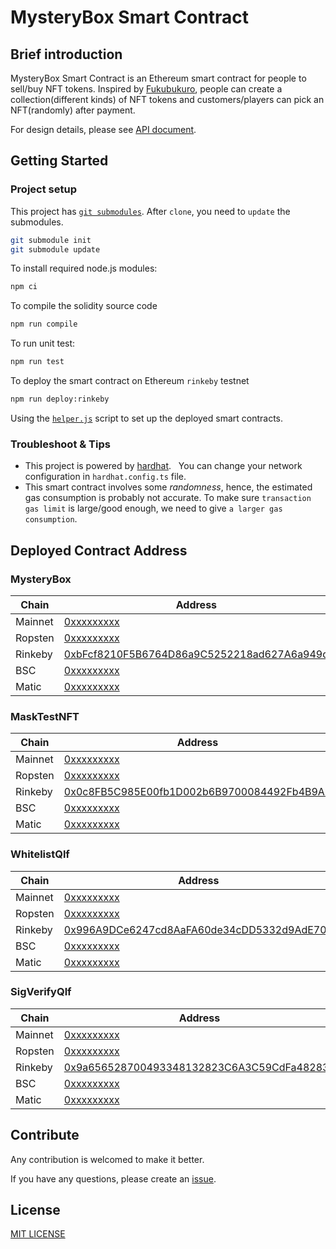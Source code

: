 # MysteryBox Smart Contract

## Brief introduction

MysteryBox Smart Contract is an Ethereum smart contract for people to sell/buy NFT tokens. Inspired by [Fukubukuro](https://en.wikipedia.org/wiki/Fukubukuro), people can create a collection(different kinds) of NFT tokens and customers/players can pick an NFT(randomly) after payment.

For design details, please see [API document](docs/API.md).

## Getting Started

### Project setup

This project has [`git submodules`](https://git-scm.com/book/en/v2/Git-Tools-Submodules). After `clone`, you need to `update` the submodules.

```bash
git submodule init
git submodule update
```

To install required node.js modules:

```bash
npm ci
```

To compile the solidity source code

```bash
npm run compile
```

To run unit test:

```bash
npm run test
```

To deploy the smart contract on Ethereum `rinkeby` testnet

```bash
npm run deploy:rinkeby
```

Using the [`helper.js`](helper.js) script to set up the deployed smart contracts.

### Troubleshoot & Tips

- This project is powered by [hardhat](https://hardhat.org/).
  You can change your network configuration in `hardhat.config.ts` file.
- This smart contract involves some *randomness*, hence, the estimated gas consumption is probably not accurate. To make sure `transaction gas limit` is large/good enough, we need to give `a larger gas consumption`.

## Deployed Contract Address

### MysteryBox

| Chain   | Address                                                                                  |
| ------- | ---------------------------------------------------------------------------------------- |
| Mainnet | [0xxxxxxxxx][0xxxxxxxxx]                                                                 |
| Ropsten | [0xxxxxxxxx][0xxxxxxxxx]                                                                 |
| Rinkeby | [0xbFcf8210F5B6764D86a9C5252218ad627A6a949d][0xbFcf8210F5B6764D86a9C5252218ad627A6a949d] |
| BSC     | [0xxxxxxxxx][0xxxxxxxxx]                                                                 |
| Matic   | [0xxxxxxxxx][0xxxxxxxxx]                                                                 |

[0xxxxxxxxx]: https://etherscan.io/address/0xxxxxxxxx
[0xxxxxxxxx]: https://ropsten.etherscan.io/address/0xxxxxxxxx
[0xbFcf8210F5B6764D86a9C5252218ad627A6a949d]: https://rinkeby.etherscan.io/address/0xbFcf8210F5B6764D86a9C5252218ad627A6a949d
[0xxxxxxxxx]: https://bscscan.com/address/0xxxxxxxxx
[0xxxxxxxxx]: https://polygonscan.com/address/0xxxxxxxxx

### MaskTestNFT

| Chain   | Address                                                                                  |
| ------- | ---------------------------------------------------------------------------------------- |
| Mainnet | [0xxxxxxxxx][0xxxxxxxxx]                                                                 |
| Ropsten | [0xxxxxxxxx][0xxxxxxxxx]                                                                 |
| Rinkeby | [0x0c8FB5C985E00fb1D002b6B9700084492Fb4B9A8][0x0c8FB5C985E00fb1D002b6B9700084492Fb4B9A8] |
| BSC     | [0xxxxxxxxx][0xxxxxxxxx]                                                                 |
| Matic   | [0xxxxxxxxx][0xxxxxxxxx]                                                                 |

[0xxxxxxxxx]: https://etherscan.io/address/0xxxxxxxxx
[0xxxxxxxxx]: https://ropsten.etherscan.io/address/0xxxxxxxxx
[0x0c8FB5C985E00fb1D002b6B9700084492Fb4B9A8]: https://rinkeby.etherscan.io/address/0x0c8FB5C985E00fb1D002b6B9700084492Fb4B9A8
[0xxxxxxxxx]: https://bscscan.com/address/0xxxxxxxxx
[0xxxxxxxxx]: https://polygonscan.com/address/0xxxxxxxxx

### WhitelistQlf

| Chain   | Address                                                                                  |
| ------- | ---------------------------------------------------------------------------------------- |
| Mainnet | [0xxxxxxxxx][0xxxxxxxxx]                                                                 |
| Ropsten | [0xxxxxxxxx][0xxxxxxxxx]                                                                 |
| Rinkeby | [0x996A9DCe6247cd8AaFA60de34cDD5332d9AdE702][0x996A9DCe6247cd8AaFA60de34cDD5332d9AdE702] |
| BSC     | [0xxxxxxxxx][0xxxxxxxxx]                                                                 |
| Matic   | [0xxxxxxxxx][0xxxxxxxxx]                                                                 |

[0xxxxxxxxx]: https://etherscan.io/address/0xxxxxxxxx
[0xxxxxxxxx]: https://ropsten.etherscan.io/address/0xxxxxxxxx
[0x996A9DCe6247cd8AaFA60de34cDD5332d9AdE702]: https://rinkeby.etherscan.io/address/0x996A9DCe6247cd8AaFA60de34cDD5332d9AdE702
[0xxxxxxxxx]: https://bscscan.com/address/0xxxxxxxxx
[0xxxxxxxxx]: https://polygonscan.com/address/0xxxxxxxxx

### SigVerifyQlf

| Chain   | Address                                                                                  |
| ------- | ---------------------------------------------------------------------------------------- |
| Mainnet | [0xxxxxxxxx][0xxxxxxxxx]                                                                 |
| Ropsten | [0xxxxxxxxx][0xxxxxxxxx]                                                                 |
| Rinkeby | [0x9a656528700493348132823C6A3C59CdFa48283d][0x9a656528700493348132823C6A3C59CdFa48283d] |
| BSC     | [0xxxxxxxxx][0xxxxxxxxx]                                                                 |
| Matic   | [0xxxxxxxxx][0xxxxxxxxx]                                                                 |

[0xxxxxxxxx]: https://etherscan.io/address/0xxxxxxxxx
[0xxxxxxxxx]: https://ropsten.etherscan.io/address/0xxxxxxxxx
[0x9a656528700493348132823C6A3C59CdFa48283d]: https://rinkeby.etherscan.io/address/0x9a656528700493348132823C6A3C59CdFa48283d
[0xxxxxxxxx]: https://bscscan.com/address/0xxxxxxxxx
[0xxxxxxxxx]: https://polygonscan.com/address/0xxxxxxxxx

## Contribute

Any contribution is welcomed to make it better.

If you have any questions, please create an [issue](https://github.com/DimensionDev/MysteryBox/issues).

## License

[MIT LICENSE](LICENSE)